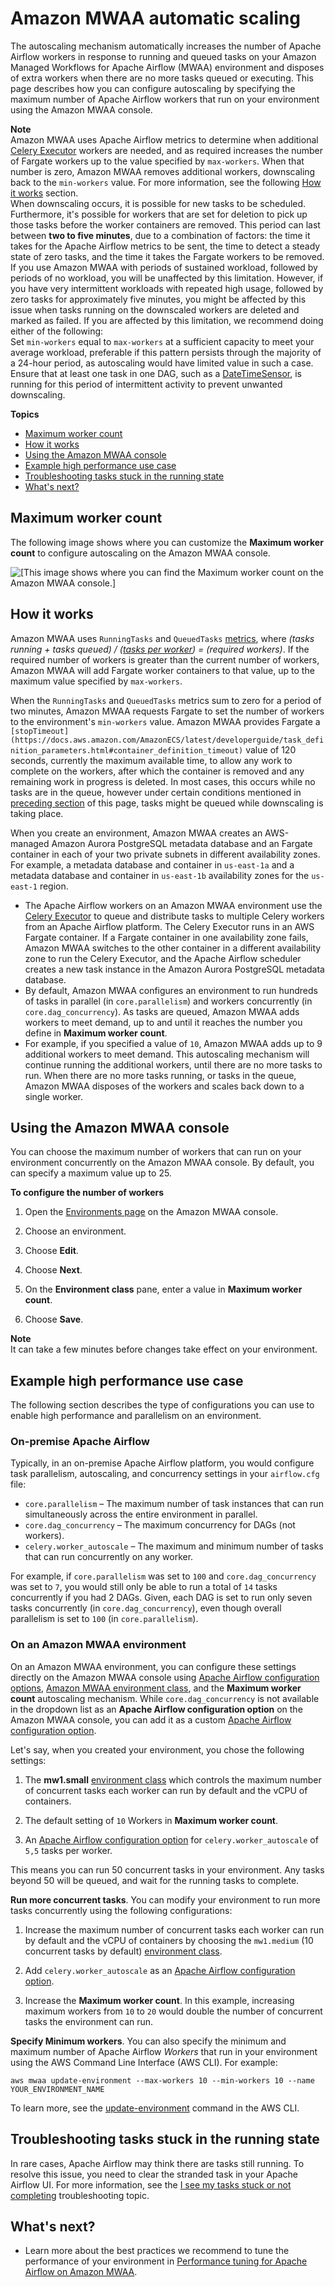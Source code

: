 # Amazon MWAA automatic scaling<a name="mwaa-autoscaling"></a>

The autoscaling mechanism automatically increases the number of Apache Airflow workers in response to running and queued tasks on your Amazon Managed Workflows for Apache Airflow \(MWAA\) environment and disposes of extra workers when there are no more tasks queued or executing\. This page describes how you can configure autoscaling by specifying the maximum number of Apache Airflow workers that run on your environment using the Amazon MWAA console\.

**Note**  
 Amazon MWAA uses Apache Airflow metrics to determine when additional [Celery Executor](https://airflow.apache.org/docs/apache-airflow/stable/executor/celery.html) workers are needed, and as required increases the number of Fargate workers up to the value specified by `max-workers`\. When that number is zero, Amazon MWAA removes additional workers, downscaling back to the `min-workers` value\. For more information, see the following [How it works](#mwaa-autoscaling-how) section\.   
 When downscaling occurs, it is possible for new tasks to be scheduled\. Furthermore, it's possible for workers that are set for deletion to pick up those tasks before the worker containers are removed\. This period can last between **two to five minutes**, due to a combination of factors: the time it takes for the Apache Airflow metrics to be sent, the time to detect a steady state of zero tasks, and the time it takes the Fargate workers to be removed\.   
 If you use Amazon MWAA with periods of sustained workload, followed by periods of no workload, you will be unaffected by this limitation\. However, if you have very intermittent workloads with repeated high usage, followed by zero tasks for approximately five minutes, you might be affected by this issue when tasks running on the downscaled workers are deleted and marked as failed\. If you are affected by this limitation, we recommend doing either of the following:   
 Set `min-workers` equal to `max-workers` at a sufficient capacity to meet your average workload, preferable if this pattern persists through the majority of a 24\-hour period, as autoscaling would have limited value in such a case\. 
 Ensure that at least one task in one DAG, such as a [DateTimeSensor](https://airflow.apache.org/docs/apache-airflow/2.0.2/_api/airflow/sensors/date_time/index.html?highlight=datetimesensor#module-airflow.sensors.date_time), is running for this period of intermittent activity to prevent unwanted downscaling\. 

**Topics**
+ [Maximum worker count](#mwaa-autoscaling-onconsole)
+ [How it works](#mwaa-autoscaling-how)
+ [Using the Amazon MWAA console](#mwaa-autoscaling-console)
+ [Example high performance use case](#mwaa-autoscaling-high-volume)
+ [Troubleshooting tasks stuck in the running state](#mwaa-autoscaling-stranded)
+ [What's next?](#mwaa-autoscaling-next-up)

## Maximum worker count<a name="mwaa-autoscaling-onconsole"></a>

The following image shows where you can customize the **Maximum worker count** to configure autoscaling on the Amazon MWAA console\.

![\[This image shows where you can find the Maximum worker count on the Amazon MWAA console.\]](http://docs.aws.amazon.com/mwaa/latest/userguide/images/mwaa-console-max-worker-count.png)

## How it works<a name="mwaa-autoscaling-how"></a>

 Amazon MWAA uses `RunningTasks` and `QueuedTasks` [metrics](access-metrics-cw-202.md#available-metrics-cw-v202), where *\(tasks running \+ tasks queued\) / \([tasks per worker](environment-class.md#environment-class-sizes)\) = \(required workers\)*\. If the required number of workers is greater than the current number of workers, Amazon MWAA will add Fargate worker containers to that value, up to the maximum value specified by `max-workers`\. 

 When the `RunningTasks` and `QueuedTasks` metrics sum to zero for a period of two minutes, Amazon MWAA requests Fargate to set the number of workers to the environment's `min-workers` value\. Amazon MWAA provides Fargate a `[stopTimeout](https://docs.aws.amazon.com/AmazonECS/latest/developerguide/task_definition_parameters.html#container_definition_timeout)` value of 120 seconds, currently the maximum available time, to allow any work to complete on the workers, after which the container is removed and any remaining work in progress is deleted\. In most cases, this occurs while no tasks are in the queue, however under certain conditions mentioned in [preceding section](#mwaa-autoscaling) of this page, tasks might be queued while downscaling is taking place\. 

When you create an environment, Amazon MWAA creates an AWS\-managed Amazon Aurora PostgreSQL metadata database and an Fargate container in each of your two private subnets in different availability zones\. For example, a metadata database and container in `us-east-1a` and a metadata database and container in `us-east-1b` availability zones for the `us-east-1` region\.
+ The Apache Airflow workers on an Amazon MWAA environment use the [Celery Executor](https://airflow.apache.org/docs/apache-airflow/stable/executor/celery.html) to queue and distribute tasks to multiple Celery workers from an Apache Airflow platform\. The Celery Executor runs in an AWS Fargate container\. If a Fargate container in one availability zone fails, Amazon MWAA switches to the other container in a different availability zone to run the Celery Executor, and the Apache Airflow scheduler creates a new task instance in the Amazon Aurora PostgreSQL metadata database\.
+ By default, Amazon MWAA configures an environment to run hundreds of tasks in parallel \(in `core.parallelism`\) and workers concurrently \(in `core.dag_concurrency`\)\. As tasks are queued, Amazon MWAA adds workers to meet demand, up to and until it reaches the number you define in **Maximum worker count**\.
+ For example, if you specified a value of `10`, Amazon MWAA adds up to 9 additional workers to meet demand\. This autoscaling mechanism will continue running the additional workers, until there are no more tasks to run\. When there are no more tasks running, or tasks in the queue, Amazon MWAA disposes of the workers and scales back down to a single worker\.

## Using the Amazon MWAA console<a name="mwaa-autoscaling-console"></a>

You can choose the maximum number of workers that can run on your environment concurrently on the Amazon MWAA console\. By default, you can specify a maximum value up to 25\.

**To configure the number of workers**

1. Open the [Environments page](https://console.aws.amazon.com/mwaa/home#/environments) on the Amazon MWAA console\.

1. Choose an environment\.

1. Choose **Edit**\.

1. Choose **Next**\.

1. On the **Environment class** pane, enter a value in **Maximum worker count**\. 

1. Choose **Save**\.

**Note**  
It can take a few minutes before changes take effect on your environment\.

## Example high performance use case<a name="mwaa-autoscaling-high-volume"></a>

The following section describes the type of configurations you can use to enable high performance and parallelism on an environment\.

### On\-premise Apache Airflow<a name="mwaa-autoscaling-high-volume-aa"></a>

Typically, in an on\-premise Apache Airflow platform, you would configure task parallelism, autoscaling, and concurrency settings in your `airflow.cfg` file:
+ `core.parallelism` – The maximum number of task instances that can run simultaneously across the entire environment in parallel\.
+ `core.dag_concurrency` – The maximum concurrency for DAGs \(not workers\)\.
+ `celery.worker_autoscale` – The maximum and minimum number of tasks that can run concurrently on any worker\.

For example, if `core.parallelism` was set to `100` and `core.dag_concurrency` was set to `7`, you would still only be able to run a total of `14` tasks concurrently if you had 2 DAGs\. Given, each DAG is set to run only seven tasks concurrently \(in `core.dag_concurrency`\), even though overall parallelism is set to `100` \(in `core.parallelism`\)\.

### On an Amazon MWAA environment<a name="mwaa-autoscaling-high-volume-mwaa"></a>

On an Amazon MWAA environment, you can configure these settings directly on the Amazon MWAA console using [Apache Airflow configuration options](configuring-env-variables.md), [Amazon MWAA environment class](environment-class.md), and the **Maximum worker count** autoscaling mechanism\. While `core.dag_concurrency` is not available in the dropdown list as an **Apache Airflow configuration option** on the Amazon MWAA console, you can add it as a custom [Apache Airflow configuration option](configuring-env-variables.md)\.

Let's say, when you created your environment, you chose the following settings:

1. The **mw1\.small** [environment class](environment-class.md) which controls the maximum number of concurrent tasks each worker can run by default and the vCPU of containers\.

1. The default setting of `10` Workers in **Maximum worker count**\.

1. An [Apache Airflow configuration option](configuring-env-variables.md) for `celery.worker_autoscale` of `5,5` tasks per worker\.

This means you can run 50 concurrent tasks in your environment\. Any tasks beyond 50 will be queued, and wait for the running tasks to complete\.

**Run more concurrent tasks**\. You can modify your environment to run more tasks concurrently using the following configurations:

1. Increase the maximum number of concurrent tasks each worker can run by default and the vCPU of containers by choosing the `mw1.medium` \(10 concurrent tasks by default\) [environment class](environment-class.md)\.

1. Add `celery.worker_autoscale` as an [Apache Airflow configuration option](configuring-env-variables.md)\.

1. Increase the **Maximum worker count**\. In this example, increasing maximum workers from `10` to `20` would double the number of concurrent tasks the environment can run\.

**Specify Minimum workers**\. You can also specify the minimum and maximum number of Apache Airflow *Workers* that run in your environment using the AWS Command Line Interface \(AWS CLI\)\. For example:

```
aws mwaa update-environment --max-workers 10 --min-workers 10 --name YOUR_ENVIRONMENT_NAME
```

To learn more, see the [update\-environment](https://docs.aws.amazon.com/cli/latest/reference/mwaa/update-environment.html) command in the AWS CLI\.

## Troubleshooting tasks stuck in the running state<a name="mwaa-autoscaling-stranded"></a>

In rare cases, Apache Airflow may think there are tasks still running\. To resolve this issue, you need to clear the stranded task in your Apache Airflow UI\. For more information, see the [I see my tasks stuck or not completing](troubleshooting.md) troubleshooting topic\.

## What's next?<a name="mwaa-autoscaling-next-up"></a>
+ Learn more about the best practices we recommend to tune the performance of your environment in [Performance tuning for Apache Airflow on Amazon MWAA](best-practices-tuning.md)\.